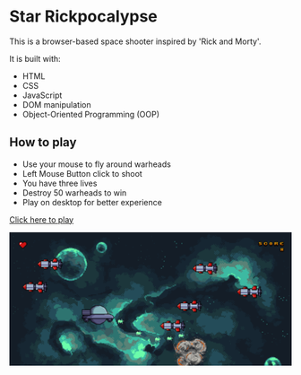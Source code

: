 # Star Rickpocalypse

This is a browser-based space shooter inspired by 'Rick and Morty'. 

It is built with:
- HTML
- CSS
- JavaScript
- DOM manipulation
- Object-Oriented Programming (OOP)

## How to play
- Use your mouse to fly around warheads
- Left Mouse Button click to shoot
- You have three lives
- Destroy 50 warheads to win
- Play on desktop for better experience


[Click here to play](https://andrewnzrv.github.io/star-rickpocalypse/)

![Screenshot](./images/screenshot.png)
